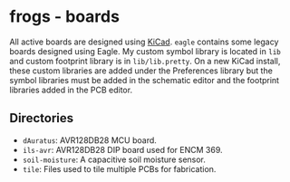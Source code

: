 # frogs - boards
All active boards are designed using [KiCad](https://www.kicad.org/). `eagle` contains some legacy boards designed using Eagle.  My custom symbol library is located in `lib` and custom footprint library is in `lib/lib.pretty`.  On a new KiCad install, these custom libraries are added under the Preferences library but the symbol libraries must be added in the schematic editor and the footprint libraries added in the PCB editor.

## Directories

- `dAuratus`: AVR128DB28 MCU board.
- `ils-avr`: AVR128DB28 DIP board used for ENCM 369.
- `soil-moisture`: A capacitive soil moisture sensor.
- `tile`: Files used to tile multiple PCBs for fabrication.



